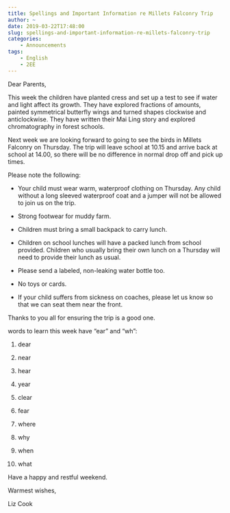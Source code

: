 ```yaml
---
title: Spellings and Important Information re Millets Falconry Trip
author: ~
date: 2019-03-22T17:48:00
slug: spellings-and-important-information-re-millets-falconry-trip
categories:
    - Announcements
tags:
    - English
    - 2EE
---
```


Dear Parents, 

This week the children have planted cress and set up a test to see if water and light affect its growth.  They have explored fractions of amounts, painted symmetrical butterfly wings and turned shapes clockwise and anticlockwise. They have written their Mai Ling story and explored chromatography in forest schools.  

Next week we are looking forward to going to see the birds in Millets Falconry on Thursday.   The trip will leave school at 10.15 and arrive back at school at 14.00, so there will be no difference in normal drop off and pick up times.  

Please note the following:

* Your child must wear warm, waterproof clothing on Thursday. Any child without a long sleeved waterproof coat and a jumper will not be allowed to join us on the trip.  

* Strong footwear for muddy farm.

* Children must bring a small backpack to carry lunch.

* Children on school lunches will have a packed lunch from school provided.  Children who usually bring their own lunch on a Thursday will need to provide their lunch as usual.

* Please send a labeled, non-leaking water bottle too.

* No toys or cards.

* If your child suffers from sickness on coaches, please let us know so that we can seat them near the front.
	
Thanks to you all for ensuring the trip is a good one.

words to learn this week have “ear” and  “wh”:

1.	dear

2.	near

3.	hear

4.	year

5.	clear

6.	fear

7.	where

8.	why

9.	when

10.	what

Have a happy and restful weekend.

Warmest wishes,

Liz Cook
